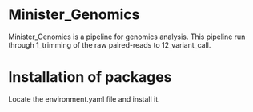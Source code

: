 # Minister_Genomics

Minister_Genomics is a pipeline for genomics analysis.
This pipeline run through 1_trimming of the raw paired-reads to 12_variant_call.

# Installation of packages

Locate the environment.yaml file and install it.
